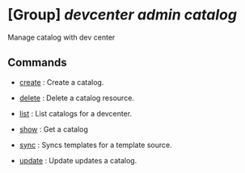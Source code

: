 # [Group] _devcenter admin catalog_

Manage catalog with dev center

## Commands

- [create](/Commands/devcenter/admin/catalog/_create.md)
: Create a catalog.

- [delete](/Commands/devcenter/admin/catalog/_delete.md)
: Delete a catalog resource.

- [list](/Commands/devcenter/admin/catalog/_list.md)
: List catalogs for a devcenter.

- [show](/Commands/devcenter/admin/catalog/_show.md)
: Get a catalog

- [sync](/Commands/devcenter/admin/catalog/_sync.md)
: Syncs templates for a template source.

- [update](/Commands/devcenter/admin/catalog/_update.md)
: Update updates a catalog.
